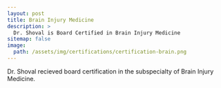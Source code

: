 ```yaml
---
layout: post
title: Brain Injury Medicine
description: >
  Dr. Shoval is Board Certified in Brain Injury Medicine
sitemap: false
image:
  path: /assets/img/certifications/certification-brain.png
---
```


Dr. Shoval recieved board certification in the subspecialty of Brain Injury Medicine.